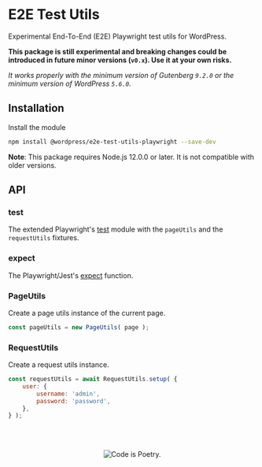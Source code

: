 # E2E Test Utils

Experimental End-To-End (E2E) Playwright test utils for WordPress.

**This package is still experimental and breaking changes could be introduced in future minor versions (`v0.x`). Use it at your own risks.**

_It works properly with the minimum version of Gutenberg `9.2.0` or the minimum version of WordPress `5.6.0`._

## Installation

Install the module

```bash
npm install @wordpress/e2e-test-utils-playwright --save-dev
```

**Note**: This package requires Node.js 12.0.0 or later. It is not compatible with older versions.

## API

### test

The extended Playwright's [test](https://playwright.dev/docs/api/class-test) module with the `pageUtils` and the `requestUtils` fixtures.

### expect

The Playwright/Jest's [expect](https://jestjs.io/docs/expect) function.

### PageUtils

Create a page utils instance of the current page.

```js
const pageUtils = new PageUtils( page );
```

### RequestUtils

Create a request utils instance.

```js
const requestUtils = await RequestUtils.setup( {
	user: {
		username: 'admin',
		password: 'password',
	},
} );
```

<br/><br/><p align="center"><img src="https://s.w.org/style/images/codeispoetry.png?1" alt="Code is Poetry." /></p>
